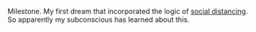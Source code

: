 Milestone. My first dream that incorporated the logic of <a href="https://en.wikipedia.org/wiki/Social_distancing">social distancing</a>. So apparently my subconscious has learned about this. 
